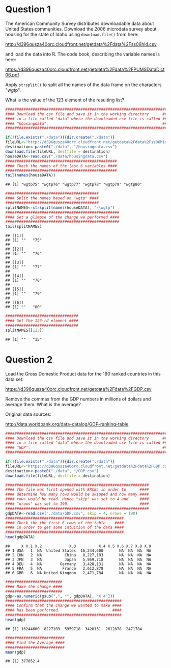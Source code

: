 Question 1
==========

The American Community Survey distributes downloadable data about United States communities. Download the 2006 microdata survey about housing for the state of Idaho using `download.file()` from here:

<http://d396qusza40orc.cloudfront.net/getdata%2Fdata%2Fss06hid.csv>

and load the data into R. The code book, describing the variable names is here:

<https://d396qusza40orc.cloudfront.net/getdata%2Fdata%2FPUMSDataDict06.pdf>

Apply `strsplit()` to split all the names of the data frame on the characters "wgtp".

What is the value of the 123 element of the resulting list?

``` r
#########################################################################
#### Download the csv file and save it in the working directory      ####
#### in a file called "data" where the downloaded csv file is called ####
#### "housingdata".                                                  ####
#########################################################################

if(!file.exists("./data")){dir.create("./data")}
fileURL<-"http://d396qusza40orc.cloudfront.net/getdata%2Fdata%2Fss06hid.csv"
destination<-paste0("./data", "/housingdata.csv")
download.file(fileURL, destfile = destination)
houseDATA<-read.csv("./data/housingdata.csv")
#################################################
#### Check the names of the last 6 variables ####
#################################################
tail(names(houseDATA))
```

    ## [1] "wgtp75" "wgtp76" "wgtp77" "wgtp78" "wgtp79" "wgtp80"

``` r
#########################################
#### Split the names based on "wgtp" ####
#########################################
splitNAMES<-strsplit(names(houseDATA), "\\wgtp")
##################################################
#### Get a glimpse of the change we performed ####
##################################################
tail(splitNAMES)
```

    ## [[1]]
    ## [1] ""   "75"
    ## 
    ## [[2]]
    ## [1] ""   "76"
    ## 
    ## [[3]]
    ## [1] ""   "77"
    ## 
    ## [[4]]
    ## [1] ""   "78"
    ## 
    ## [[5]]
    ## [1] ""   "79"
    ## 
    ## [[6]]
    ## [1] ""   "80"

``` r
################################
#### Get the 123-rd element ####
################################
splitNAMES[[123]]
```

    ## [1] ""   "15"

Question 2
==========

Load the Gross Domestic Product data for the 190 ranked countries in this data set:

<https://d396qusza40orc.cloudfront.net/getdata%2Fdata%2FGDP.csv>

Remove the commas from the GDP numbers in millions of dollars and average them. What is the average?

Original data sources:

<http://data.worldbank.org/data-catalog/GDP-ranking-table>

``` r
#########################################################################
#### Download the csv file and save it in the working directory      ####
#### in a file called "data" where the downloaded csv file is called ####
#### "GDP".                                                          ####
#########################################################################

if(!file.exists("./data")){dir.create("./data")}
fileURL<-"https://d396qusza40orc.cloudfront.net/getdata%2Fdata%2FGDP.csv"
destination<-paste0("./data", "/GDP.csv")
download.file(fileURL, destfile = destination)

###############################################################
#### The file was first opened with EXCEL in order to      ####
#### determine how many rows would be skipped and how many ####
#### rows would be read. Hence "skip" was set to 4 and     ####
#### "nrows" was set to 190.                               ####
###############################################################
gdpDATA<-read.csv("./data/GDP.csv", skip = 4, nrows = 190)
####################################################
#### Check the the first 6 rows of the table    ####
#### in order to get some intuition of the data ####
####################################################
head(gdpDATA)
```

    ##     X X.1 X.2            X.3          X.4 X.5 X.6 X.7 X.8 X.9
    ## 1 USA   1  NA  United States  16,244,600       NA  NA  NA  NA
    ## 2 CHN   2  NA          China   8,227,103       NA  NA  NA  NA
    ## 3 JPN   3  NA          Japan   5,959,718       NA  NA  NA  NA
    ## 4 DEU   4  NA        Germany   3,428,131       NA  NA  NA  NA
    ## 5 FRA   5  NA         France   2,612,878       NA  NA  NA  NA
    ## 6 GBR   6  NA United Kingdom   2,471,784       NA  NA  NA  NA

``` r
#########################
#### Make the change ####
#########################
gdp<-as.numeric(gsub(",", "", gdpDATA[, "X.4"]))
###################################################
#### Confirm that the change we wanted to make ####
#### has been performed.                       ####
###################################################
head(gdp)
```

    ## [1] 16244600  8227103  5959718  3428131  2612878  2471784

``` r
##########################
#### Find the Average ####
##########################
mean(gdp)
```

    ## [1] 377652.4
